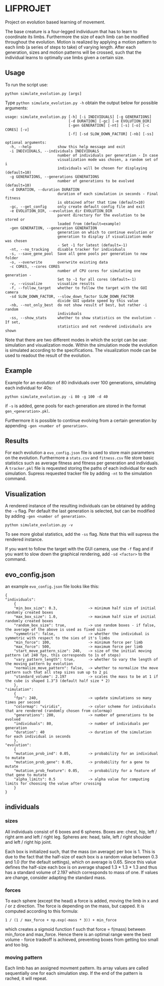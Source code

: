 # LIFPROJET

Project on evolution based learning of movement.

The base creature is a four-legged individuum that has to learn to coordinate its limbs. Furthermore the size of each limb can be modified throughout the evolution. Motion is realized by applying a motion pattern to each limb (a series of steps to take) of varying length. After each generation, sizes and motion patterns will be crossed, such that the individual learns to optimally use limbs given a certain size.

## Usage

To run the script use:

`python simulate_evolution.py [args]`

Type `python simulate_evolution.py -h` obtain the output below for possible arguments:

```
usage: simulate_evolution.py [-h] [-i INDIVIDUALS] [-g GENERATIONS]
                             [-d DURATION] [-gc] [-e EVOLUTION_DIR]
                             [-gen GENERATION] [-nt] [-s] [-o] [-c CORES] [-v]
                             [-f] [-sd SLOW_DOWN_FACTOR] [-nb] [-ss]

optional arguments:
  -h, --help            show this help message and exit
  -i INDIVIDUALS, --individuals INDIVIDUALS
                        number of individuals per generation - In case
                        visualization mode was chosen, a random set of i
                        individuals will be chosen for displaying (default=10)
  -g GENERATIONS, --generations GENERATIONS
                        number of generations to be evolved (default=10)
  -d DURATION, --duration DURATION
                        duration of each simulation in seconds - Final fitness
                        is obtained after that time (default=10)
  -gc, --get_config     only create default config file and exit
  -e EVOLUTION_DIR, --evolution_dir EVOLUTION_DIR
                        parent directory for the evolution to be stored or
                        loaded from (default=example)
  -gen GENERATION, --generation GENERATION
                        generation on which to continue evolution or
                        generation to display if visualization mode was chosen
                        - Set -1 for latest (default=-1)
  -nt, --no_tracking    disable tracker for individuals
  -s, --save_gene_pool  Save all gene pools per generation to new folder
  -o, --overwrite       overwrite existing data
  -c CORES, --cores CORES
                        number of CPU cores for simulating one generation -
                        Set to -1 for all cores (default=-1)
  -v, --visualize       visualize results
  -f, --follow_target   whether to follow the target with the GUI camera
  -sd SLOW_DOWN_FACTOR, --slow_down_factor SLOW_DOWN_FACTOR
                        divide GUI update speed by this value
  -nb, --not_only_best  do not show result of best, but rather -i random
                        individuals
  -ss, --show_stats     whether to show statistics on the evolution - If set,
                        statistics and not rendered individuals are shown
  ```

Note that there are two different modes in which the script can be use: simulation and visualization mode. Within the simulation mode the evolution is simulated according to the specifications. The visualization mode can be used to readout the result of the evolution.

## Example

Example for an evolution of 80 individuals over 100 generations, simulating each individual for 40s:

`python simulate_evolution.py -i 80 -g 100 -d 40`

if `-s` is added, gene pools for each generation are stored in the format `gen_<generation>.pkl`.

Furthermore it is possible to continue evolving from a certain generation by appending `-gen <number of generation>`.

## Results

For each evolution a `evo_config.json` file is used to store main parameters on the evolution. Furthermore a `stats.csv` and `fitness.csv` file store basic statistics such as average fitness and fitness per generation and individuals. A `tracker.pkl` file is requested storing the paths of each individual for each simulation. Supress requested tracker file by adding `-nt` to the simulation command.

## Visualization

A rendered instance of the resulting individuals can be obtained by adding the `-v` flag. Per default the last generation is selected, but can be modified by adding `-gen <number of generation>`.

`python simulate_evolution.py -v`

To see more global statistics, add the `-ss` flag. Note that this will supress the rendered instance.

If you want to follow the target with the GUI camera, use the `-f` flag and if you want to slow down the graphical rendering, add `-sd <factor>` to the command.

## evo_config.json

an example `evo_config.json` file looks like this:

```
{
"individuals": 
    {
    "min_box_size": 0.3,              -> minimum half size of initial randomly created boxes
    "max_box_size": 1.0,              -> maximum half size of initial randomly created boxes
    "random_box_size": true,          -> use random boxes - if false, the average of the above is used as fixed size
    "symmetric": false,               -> whether the individual is symmetric with respect to the sies of it's limbs 
    "min_force": 100,                 -> minimum force per limb
    "max_force": 500,                 -> maximum force per limb
    "start_move_pattern_size": 240,   -> size of the initial moving pattern (at 240 fps, this corresponds to 1s of steps)
    "vary_pattern_length": true,      -> whether to vary the length of the moving pattern by evolution
    "normalize_move_pattern": false,  -> whether to normalize the move pattern such that all step sizes sum up to 2 pi
    "standard_volume": 2.197          -> scales the mass to be at 1 if the cube is shaped 1.3^3 (default half size * 2)
    }, 
"simulation": 
    {
    "fps": 240,                       -> update simulations so many times per second
    "colormap": "viridis",            -> color scheme for individuals that are rendered (randomly chosen from colormap)
    "generations": 200,               -> number of generations to be evolved
    "individuals": 80,                -> number of individuals per generation
    "duration": 40                    -> duration of the simulation for each individual in seconds
    }, 
"evolution": 
    {
    "mutation_prob_ind": 0.05,        -> probability for an individual to mutate
    "mutation_prob_gene": 0.05,       -> probability for a gene to mutate
    "mutation_prob_feature": 0.05,    -> probability for a feature of that gene to mutate
    "alpha_limits": 0.5               -> alpha value for computing limits for choosing the value after crossing
    }
}
```

## individuals
### sizes
All individuals consist of 6 boxes and 6 spheres. Boxes are: chest, hip, left / right arm and left / right leg. Spheres are: head, taile, left / right shoulder and left / right hip joint.

Each box is initialized such, that the mass (on average) per box is 1. This is due to the fact that the half-size of each box is a random value between 0.3 and 1.0 (for the default settings), which on average is 0.65. Since this value defines the half-size each box is on average shaped 1.3 * 1.3 * 1.3 and thus has a standard volume of 2.197 which corresponds to mass of one. If values are change, consider adapting the standard mass.

### forces
To each sphere (except the head) a force is added, moving the limb in x and / or z direction. The force is depending on the mass, but capped. It is computed according to this formula:

`1 / (1 / max_force + np.exp(-mass * 3)) + min_force`

which creates a sigmoid function f such that force = f(mass) between min_force and max_force. Hence there is an optimal range were the best volume - force tradeoff is achieved, preventing boxes from getting too small and too big.

### moving pattern
Each limb has an assigned movment pattern. Its array values are called sequentially one for each simulation step. If the end of the pattern is rached, it will repeat.
